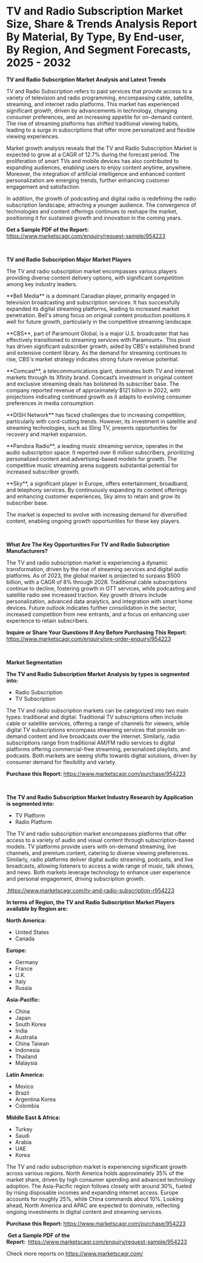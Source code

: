 <p><h1>TV and Radio Subscription Market Size, Share & Trends Analysis Report By Material, By Type, By End-user, By Region, And Segment Forecasts, 2025 - 2032</h1></p><p><strong>TV and Radio Subscription Market Analysis and Latest Trends</strong></p>
<p><p>TV and Radio Subscription refers to paid services that provide access to a variety of television and radio programming, encompassing cable, satellite, streaming, and internet radio platforms. This market has experienced significant growth, driven by advancements in technology, changing consumer preferences, and an increasing appetite for on-demand content. The rise of streaming platforms has shifted traditional viewing habits, leading to a surge in subscriptions that offer more personalized and flexible viewing experiences.</p><p>Market growth analysis reveals that the TV and Radio Subscription Market is expected to grow at a CAGR of 12.7% during the forecast period. The proliferation of smart TVs and mobile devices has also contributed to expanding audiences, enabling users to enjoy content anytime, anywhere. Moreover, the integration of artificial intelligence and enhanced content personalization are emerging trends, further enhancing customer engagement and satisfaction. </p><p>In addition, the growth of podcasting and digital radio is redefining the radio subscription landscape, attracting a younger audience. The convergence of technologies and content offerings continues to reshape the market, positioning it for sustained growth and innovation in the coming years.</p></p>
<p><strong>Get a Sample PDF of the Report:&nbsp;</strong> <a href="https://www.marketscagr.com/enquiry/request-sample/954223?utm_campaign=2942&utm_medium=2&utm_source=Github&utm_content=ia&utm_term=07032025&utm_id=tv-and-radio-subscription">https://www.marketscagr.com/enquiry/request-sample/954223</a></p>
<p>&nbsp;</p>
<p><strong>TV and Radio Subscription Major Market Players</strong></p>
<p><p>The TV and radio subscription market encompasses various players providing diverse content delivery options, with significant competition among key industry leaders.</p><p>**Bell Media** is a dominant Canadian player, primarily engaged in television broadcasting and subscription services. It has successfully expanded its digital streaming platforms, leading to increased market penetration. Bell's strong focus on original content production positions it well for future growth, particularly in the competitive streaming landscape.</p><p>**CBS**, part of Paramount Global, is a major U.S. broadcaster that has effectively transitioned to streaming services with Paramount+. This pivot has driven significant subscriber growth, aided by CBS's established brand and extensive content library. As the demand for streaming continues to rise, CBS's market strategy indicates strong future revenue potential.</p><p>**Comcast**, a telecommunications giant, dominates both TV and internet markets through its Xfinity brand. Comcast’s investment in original content and exclusive streaming deals has bolstered its subscriber base. The company reported revenue of approximately $121 billion in 2022, with projections indicating continued growth as it adapts to evolving consumer preferences in media consumption.</p><p>**DISH Network** has faced challenges due to increasing competition, particularly with cord-cutting trends. However, its investment in satellite and streaming technologies, such as Sling TV, presents opportunities for recovery and market expansion.</p><p>**Pandora Radio**, a leading music streaming service, operates in the audio subscription space. It reported over 6 million subscribers, prioritizing personalized content and advertising-based models for growth. The competitive music streaming arena suggests substantial potential for increased subscriber growth.</p><p>**Sky**, a significant player in Europe, offers entertainment, broadband, and telephony services. By continuously expanding its content offerings and enhancing customer experiences, Sky aims to retain and grow its subscriber base.</p><p>The market is expected to evolve with increasing demand for diversified content, enabling ongoing growth opportunities for these key players.</p></p>
<p>&nbsp;</p>
<p><strong>What Are The Key Opportunities For TV and Radio Subscription Manufacturers?</strong></p>
<p><p>The TV and radio subscription market is experiencing a dynamic transformation, driven by the rise of streaming services and digital audio platforms. As of 2023, the global market is projected to surpass $500 billion, with a CAGR of 8% through 2028. Traditional cable subscriptions continue to decline, fostering growth in OTT services, while podcasting and satellite radio see increased traction. Key growth drivers include personalization, advanced data analytics, and integration with smart home devices. Future outlook indicates further consolidation in the sector, increased competition from new entrants, and a focus on enhancing user experience to retain subscribers.</p></p>
<p><strong>Inquire or Share Your Questions If Any Before Purchasing This Report:</strong> <a href="https://www.marketscagr.com/enquiry/pre-order-enquiry/954223?utm_campaign=2942&utm_medium=2&utm_source=Github&utm_content=ia&utm_term=07032025&utm_id=tv-and-radio-subscription">https://www.marketscagr.com/enquiry/pre-order-enquiry/954223</a></p>
<p>&nbsp;</p>
<p><strong>Market Segmentation</strong></p>
<p><strong>The TV and Radio Subscription Market Analysis by types is segmented into:</strong></p>
<p><ul><li>Radio Subscription</li><li>TV Subscription</li></ul></p>
<p><p>The TV and radio subscription markets can be categorized into two main types: traditional and digital. Traditional TV subscriptions often include cable or satellite services, offering a range of channels for viewers, while digital TV subscriptions encompass streaming services that provide on-demand content and live broadcasts over the internet. Similarly, radio subscriptions range from traditional AM/FM radio services to digital platforms offering commercial-free streaming, personalized playlists, and podcasts. Both markets are seeing shifts towards digital solutions, driven by consumer demand for flexibility and variety.</p></p>
<p><strong>Purchase this Report:&nbsp;</strong><a href="https://www.marketscagr.com/purchase/954223?utm_campaign=2942&utm_medium=2&utm_source=Github&utm_content=ia&utm_term=07032025&utm_id=tv-and-radio-subscription">https://www.marketscagr.com/purchase/954223</a></p>
<p>&nbsp;</p>
<p><strong>The TV and Radio Subscription Market Industry Research by Application is segmented into:</strong></p>
<p><ul><li>TV Platform</li><li>Radio Platform</li></ul></p>
<p><p>The TV and radio subscription market encompasses platforms that offer access to a variety of audio and visual content through subscription-based models. TV platforms provide users with on-demand streaming, live channels, and premium content, catering to diverse viewing preferences. Similarly, radio platforms deliver digital audio streaming, podcasts, and live broadcasts, allowing listeners to access a wide range of music, talk shows, and news. Both markets leverage technology to enhance user experience and personal engagement, driving subscription growth.</p></p>
<p><a href="https://www.marketscagr.com/tv-and-radio-subscription-r954223?utm_campaign=2942&utm_medium=2&utm_source=Github&utm_content=ia&utm_term=07032025&utm_id=tv-and-radio-subscription">&nbsp;https://www.marketscagr.com/tv-and-radio-subscription-r954223</a></p>
<p><strong>In terms of Region, the TV and Radio Subscription Market Players available by Region are:</strong></p>
<p>
    <p> <strong> North America: </strong>
        <ul>
            <li>United States</li>
            <li>Canada</li>
        </ul>
        </p> 
    <p> <strong> Europe: </strong>
        <ul>
            <li>Germany</li>
            <li>France</li>
            <li>U.K.</li>
            <li>Italy</li>
            <li>Russia</li>
        </ul>
        </p> 
    <p> <strong> Asia-Pacific: </strong>
        <ul>
            <li>China</li>
            <li>Japan</li>
            <li>South Korea</li>
            <li>India</li>
            <li>Australia</li>
            <li>China Taiwan</li>
            <li>Indonesia</li>
            <li>Thailand</li>
            <li>Malaysia</li>
        </ul>
        </p> 
    <p> <strong> Latin America: </strong>
        <ul>
            <li>Mexico</li>
            <li>Brazil</li>
            <li>Argentina Korea</li>
            <li>Colombia</li>
        </ul>
        </p> 
    <p> <strong> Middle East & Africa: </strong>
        <ul>
            <li>Turkey</li>
            <li>Saudi</li>
            <li>Arabia</li>
            <li>UAE</li>
            <li>Korea</li>
        </ul>
    </p>
    </p>
<p><p>The TV and radio subscription market is experiencing significant growth across various regions. North America holds approximately 35% of the market share, driven by high consumer spending and advanced technology adoption. The Asia-Pacific region follows closely with around 30%, fueled by rising disposable incomes and expanding internet access. Europe accounts for roughly 25%, while China commands about 10%. Looking ahead, North America and APAC are expected to dominate, reflecting ongoing investments in digital content and streaming services.</p></p>
<p><strong>Purchase this Report: </strong><a href="https://www.marketscagr.com/purchase/954223?utm_campaign=2942&utm_medium=2&utm_source=Github&utm_content=ia&utm_term=07032025&utm_id=tv-and-radio-subscription">https://www.marketscagr.com/purchase/954223</a></p>
<p>&nbsp;<strong>Get a Sample PDF of the Report:&nbsp;&nbsp;</strong><a href="https://www.marketscagr.com/enquiry/request-sample/954223?utm_campaign=2942&utm_medium=2&utm_source=Github&utm_content=ia&utm_term=07032025&utm_id=tv-and-radio-subscription">https://www.marketscagr.com/enquiry/request-sample/954223</a></p>
<p><strong></strong></p>
<p>Check more reports on <a href="https://www.marketscagr.com/?utm_campaign=2942&utm_medium=2&utm_source=Github&utm_content=ia&utm_term=07032025&utm_id=tv-and-radio-subscription">https://www.marketscagr.com/</a></p>